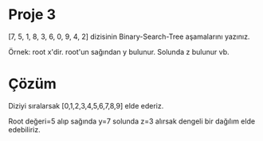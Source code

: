 # Proje 3

[7, 5, 1, 8, 3, 6, 0, 9, 4, 2] dizisinin Binary-Search-Tree aşamalarını yazınız.

Örnek: root x'dir. root'un sağından y bulunur. Solunda z bulunur vb.


# Çözüm

Diziyi sıralarsak [0,1,2,3,4,5,6,7,8,9] elde ederiz.

Root değeri=5 alıp sağında y=7 solunda z=3 alırsak dengeli bir dağılım elde edebiliriz.
 